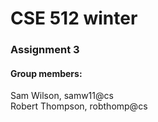 <h1>CSE 512 winter</h1>

<h3>Assignment 3</h3>
<h4>Group members:</h4>
<div>Sam Wilson, samw11@cs</div>
<div>Robert Thompson, robthomp@cs</div>

